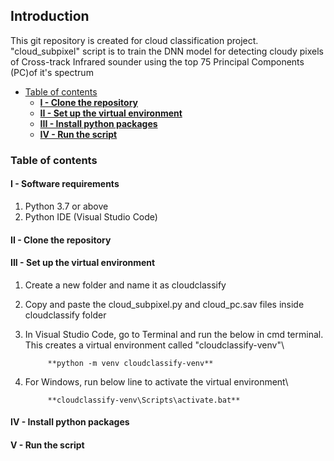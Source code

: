## Introduction
This git repository is created for cloud classification project. "cloud_subpixel" script is to train the DNN model for detecting cloudy pixels of Cross-track Infrared sounder using the top 75 Principal Components (PC)of it's spectrum 

  - [Table of contents](#table-of-contents)
    - [**I - Clone the repository**](#i---clone-the-repository)
    - [**II - Set up the virtual environment**](#ii---set-up-the-virtual-environment)
    - [**III - Install python packages**](#iii---install-python-packages)
    - [**IV - Run the script**](#iv---run-the-script)
### Table of contents
#### **I - Software requirements**
1. Python 3.7 or above
2. Python IDE (Visual Studio Code)
#### **II - Clone the repository**

#### **III - Set up the virtual environment**
1. Create a new folder and name it as cloudclassify
2. Copy and paste the cloud_subpixel.py and cloud_pc.sav files inside cloudclassify folder
3. In Visual Studio Code, go to Terminal and run the below in cmd terminal. This creates a virtual environment called "cloudclassify-venv"\
   
            **python -m venv cloudclassify-venv** 
4. For Windows, run below line to activate the virtual environment\
   
            **cloudclassify-venv\Scripts\activate.bat**
#### **IV - Install python packages**
#### **V - Run the script**
